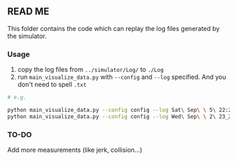 ## READ ME

This folder contains the code which can replay the log files generated by the simulator.

### Usage

1. copy the log files from `../simulator/Log/` to `./Log`
2. run `main_visualize_data.py` with `--config` and `--log` specified. And you don't need to spell `.txt`

```bash
# e.g.

python main_visualize_data.py --config config --log Sat\ Sep\ \ 5\ 22:26:38\ 2020
python main_visualize_data.py --config config --log Wed\ Sep\ \ 2\ 23_26_58\ 2020
```

### TO-DO

Add more measurements (like jerk, collision...)